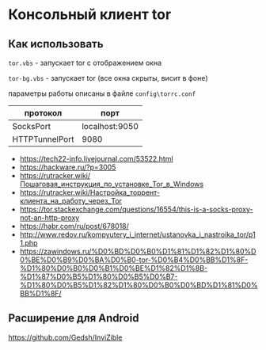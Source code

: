 # Консольный клиент tor

## Как использовать

`tor.vbs` - запускает tor с отображением окна

`tor-bg.vbs` - запускает tor (все окна скрыты, висит в фоне)

параметры работы описаны в файле `config\torrc.conf`

протокол|порт
|-|-|
SocksPort|localhost:9050
HTTPTunnelPort|9080

- <https://tech22-info.livejournal.com/53522.html>
- <https://hackware.ru/?p=3005>
- <https://rutracker.wiki/Пошаговая_инструкция_по_установке_Tor_в_Windows>
- <https://rutracker.wiki/Настройка_торрент-клиента_на_работу_через_Tor>
- <https://tor.stackexchange.com/questions/16554/this-is-a-socks-proxy-not-an-http-proxy>
- <https://habr.com/ru/post/678018/>
- <http://www.redov.ru/kompyutery_i_internet/ustanovka_i_nastroika_tor/p11.php>
- <https://zawindows.ru/%D0%BD%D0%B0%D1%81%D1%82%D1%80%D0%BE%D0%B9%D0%BA%D0%B0-tor-%D0%B4%D0%BB%D1%8F-%D1%80%D0%B0%D0%B1%D0%BE%D1%82%D1%8B-%D1%87%D0%B5%D1%80%D0%B5%D0%B7-%D1%80%D0%B5%D1%82%D1%80%D0%B0%D0%BD%D1%81%D0%BB%D1%8F/>

## Расширение для Android

<https://github.com/Gedsh/InviZible>
